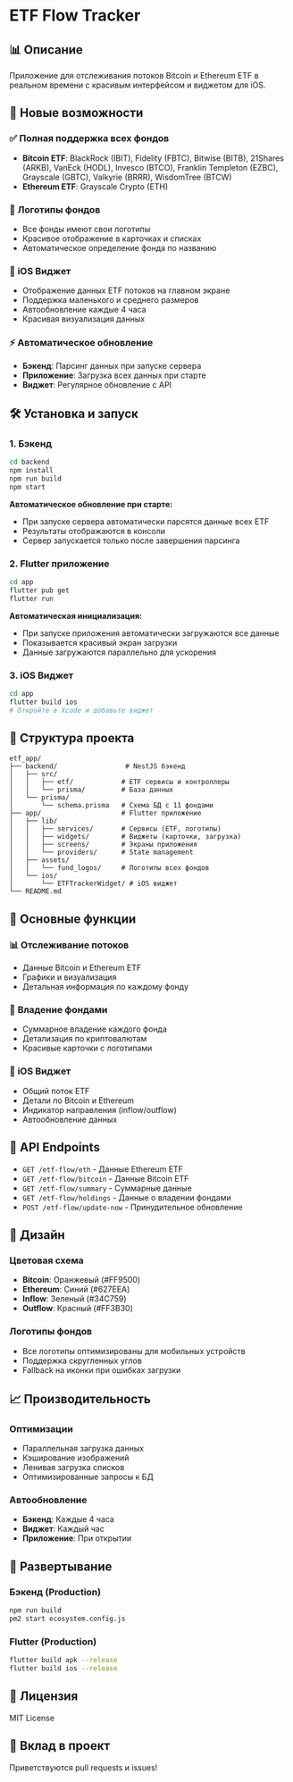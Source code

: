 # ETF Flow Tracker

## 📊 Описание

Приложение для отслеживания потоков Bitcoin и Ethereum ETF в реальном времени с красивым интерфейсом и виджетом для iOS.

## 🚀 Новые возможности

### ✅ **Полная поддержка всех фондов**

- **Bitcoin ETF**: BlackRock (IBIT), Fidelity (FBTC), Bitwise (BITB), 21Shares (ARKB), VanEck (HODL), Invesco (BTCO), Franklin Templeton (EZBC), Grayscale (GBTC), Valkyrie (BRRR), WisdomTree (BTCW)
- **Ethereum ETF**: Grayscale Crypto (ETH)

### 🎨 **Логотипы фондов**

- Все фонды имеют свои логотипы
- Красивое отображение в карточках и списках
- Автоматическое определение фонда по названию

### 📱 **iOS Виджет**

- Отображение данных ETF потоков на главном экране
- Поддержка маленького и среднего размеров
- Автообновление каждые 4 часа
- Красивая визуализация данных

### ⚡ **Автоматическое обновление**

- **Бэкенд**: Парсинг данных при запуске сервера
- **Приложение**: Загрузка всех данных при старте
- **Виджет**: Регулярное обновление с API

## 🛠 Установка и запуск

### 1. Бэкенд

```bash
cd backend
npm install
npm run build
npm start
```

**Автоматическое обновление при старте:**

- При запуске сервера автоматически парсятся данные всех ETF
- Результаты отображаются в консоли
- Сервер запускается только после завершения парсинга

### 2. Flutter приложение

```bash
cd app
flutter pub get
flutter run
```

**Автоматическая инициализация:**

- При запуске приложения автоматически загружаются все данные
- Показывается красивый экран загрузки
- Данные загружаются параллельно для ускорения

### 3. iOS Виджет

```bash
cd app
flutter build ios
# Откройте в Xcode и добавьте виджет
```

## 📁 Структура проекта

```
etf_app/
├── backend/                 # NestJS бэкенд
│   ├── src/
│   │   ├── etf/            # ETF сервисы и контроллеры
│   │   └── prisma/         # База данных
│   └── prisma/
│       └── schema.prisma   # Схема БД с 11 фондами
├── app/                    # Flutter приложение
│   ├── lib/
│   │   ├── services/       # Сервисы (ETF, логотипы)
│   │   ├── widgets/        # Виджеты (карточки, загрузка)
│   │   ├── screens/        # Экраны приложения
│   │   └── providers/      # State management
│   ├── assets/
│   │   └── fund_logos/     # Логотипы всех фондов
│   └── ios/
│       └── ETFTrackerWidget/ # iOS виджет
└── README.md
```

## 🎯 Основные функции

### 📊 **Отслеживание потоков**

- Данные Bitcoin и Ethereum ETF
- Графики и визуализация
- Детальная информация по каждому фонду

### 🏦 **Владение фондами**

- Суммарное владение каждого фонда
- Детализация по криптовалютам
- Красивые карточки с логотипами

### 📱 **iOS Виджет**

- Общий поток ETF
- Детали по Bitcoin и Ethereum
- Индикатор направления (inflow/outflow)
- Автообновление данных

## 🔧 API Endpoints

- `GET /etf-flow/eth` - Данные Ethereum ETF
- `GET /etf-flow/bitcoin` - Данные Bitcoin ETF
- `GET /etf-flow/summary` - Суммарные данные
- `GET /etf-flow/holdings` - Данные о владении фондами
- `POST /etf-flow/update-now` - Принудительное обновление

## 🎨 Дизайн

### **Цветовая схема**

- **Bitcoin**: Оранжевый (#FF9500)
- **Ethereum**: Синий (#627EEA)
- **Inflow**: Зеленый (#34C759)
- **Outflow**: Красный (#FF3B30)

### **Логотипы фондов**

- Все логотипы оптимизированы для мобильных устройств
- Поддержка скругленных углов
- Fallback на иконки при ошибках загрузки

## 📈 Производительность

### **Оптимизации**

- Параллельная загрузка данных
- Кэширование изображений
- Ленивая загрузка списков
- Оптимизированные запросы к БД

### **Автообновление**

- **Бэкенд**: Каждые 4 часа
- **Виджет**: Каждый час
- **Приложение**: При открытии

## 🚀 Развертывание

### **Бэкенд (Production)**

```bash
npm run build
pm2 start ecosystem.config.js
```

### **Flutter (Production)**

```bash
flutter build apk --release
flutter build ios --release
```

## 📝 Лицензия

MIT License

## 🤝 Вклад в проект

Приветствуются pull requests и issues!
